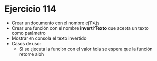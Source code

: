 # Ejercicio 114

- Crear un documento con el nombre ej114.js
- Crear una función con el nombre **invertirTexto** que acepta un texto como parámetro
- Mostrar en consola el texto invertido
- Casos de uso:
  - Si se ejecuta la función con el valor hola se espera que la función retorne aloh
